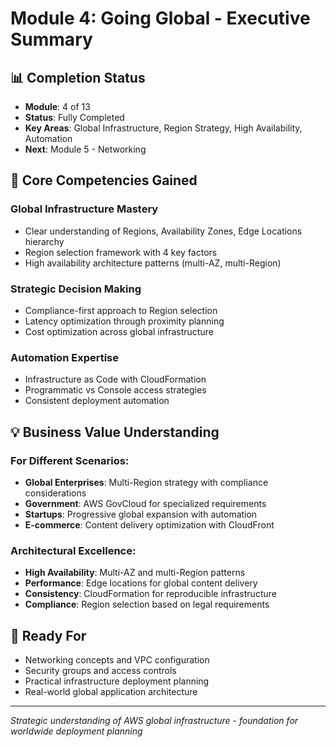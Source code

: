 # Module 4: Going Global - Executive Summary

## 📊 Completion Status
- **Module**: 4 of 13
- **Status**: Fully Completed
- **Key Areas**: Global Infrastructure, Region Strategy, High Availability, Automation
- **Next**: Module 5 - Networking

## 🎯 Core Competencies Gained

### Global Infrastructure Mastery
- Clear understanding of Regions, Availability Zones, Edge Locations hierarchy
- Region selection framework with 4 key factors
- High availability architecture patterns (multi-AZ, multi-Region)

### Strategic Decision Making
- Compliance-first approach to Region selection
- Latency optimization through proximity planning
- Cost optimization across global infrastructure

### Automation Expertise
- Infrastructure as Code with CloudFormation
- Programmatic vs Console access strategies
- Consistent deployment automation

## 💡 Business Value Understanding

### For Different Scenarios:
- **Global Enterprises**: Multi-Region strategy with compliance considerations
- **Government**: AWS GovCloud for specialized requirements
- **Startups**: Progressive global expansion with automation
- **E-commerce**: Content delivery optimization with CloudFront

### Architectural Excellence:
- **High Availability**: Multi-AZ and multi-Region patterns
- **Performance**: Edge locations for global content delivery
- **Consistency**: CloudFormation for reproducible infrastructure
- **Compliance**: Region selection based on legal requirements

## 🚀 Ready For
- Networking concepts and VPC configuration
- Security groups and access controls
- Practical infrastructure deployment planning
- Real-world global application architecture

---

*Strategic understanding of AWS global infrastructure - foundation for worldwide deployment planning*